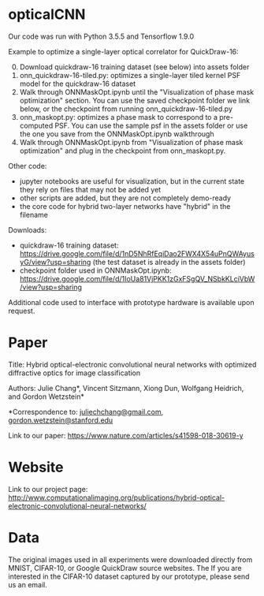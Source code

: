 # opticalCNN

Our code was run with Python 3.5.5 and Tensorflow 1.9.0 

Example to optimize a single-layer optical correlator for QuickDraw-16:

0. Download quickdraw-16 training dataset (see below) into assets folder
1. onn_quickdraw-16-tiled.py: optimizes a single-layer tiled kernel PSF model for the quickdraw-16 dataset
2. Walk through ONNMaskOpt.ipynb until the "Visualization of phase mask optimization" section. You can use the saved checkpoint folder we link below, or the checkpoint from running onn_quickdraw-16-tiled.py
3. onn_maskopt.py: optimizes a phase mask to correspond to a pre-computed PSF. You can use the sample psf in the assets folder or use the one you save from the ONNMaskOpt.ipynb walkthrough
4. Walk through ONNMaskOpt.ipynb from "Visualization of phase mask optimization" and plug in the checkpoint from onn_maskopt.py. 

Other code:
- jupyter notebooks are useful for visualization, but in the current state they rely on files that may not be added yet
- other scripts are added, but they are not completely demo-ready
- the core code for hybrid two-layer networks have "hybrid" in the filename

Downloads:
- quickdraw-16 training dataset: https://drive.google.com/file/d/1nD5NhRfEqiDao2FWX4X54uPnQWAyusyG/view?usp=sharing (the test dataset is already in the assets folder) 
- checkpoint folder used in ONNMaskOpt.ipynb: https://drive.google.com/file/d/1IoUa81VjPKK1zGxFSgQV_NSbkKLciVbW/view?usp=sharing 

Additional code used to interface with prototype hardware is available upon request.

# Paper

Title: Hybrid optical-electronic convolutional neural networks with optimized diffractive optics for image classification

Authors: Julie Chang*, Vincent Sitzmann, Xiong Dun, Wolfgang Heidrich, and Gordon Wetzstein*

*Correspondence to: juliechchang@gmail.com, gordon.wetzstein@stanford.edu

Link to our paper:
https://www.nature.com/articles/s41598-018-30619-y

# Website

Link to our project page:
http://www.computationalimaging.org/publications/hybrid-optical-electronic-convolutional-neural-networks/

# Data

The original images used in all experiments were downloaded directly from MNIST, CIFAR-10, or Google QuickDraw source websites. The If you are interested in the CIFAR-10 dataset captured by our prototype, please send us an email.
